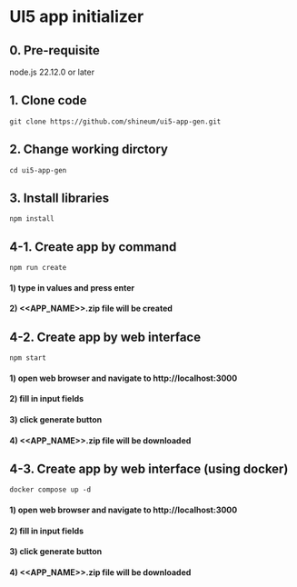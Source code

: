 # UI5 app initializer

##
## 0. Pre-requisite
node.js 22.12.0 or later

##
## 1. Clone code
```
git clone https://github.com/shineum/ui5-app-gen.git
```

##
## 2. Change working dirctory
```
cd ui5-app-gen
```

##
## 3. Install libraries
```
npm install
```

##
## 4-1. Create app by command
```
npm run create
```
#### 1) type in values and press enter
#### 2) <<APP_NAME>>.zip file will be created

##
## 4-2. Create app by web interface
```
npm start
```
#### 1) open web browser and navigate to http://localhost:3000
#### 2) fill in input fields
#### 3) click generate button
#### 4) <<APP_NAME>>.zip file will be downloaded

##
## 4-3. Create app by web interface (using docker)
```
docker compose up -d
```
#### 1) open web browser and navigate to http://localhost:3000
#### 2) fill in input fields
#### 3) click generate button
#### 4) <<APP_NAME>>.zip file will be downloaded
